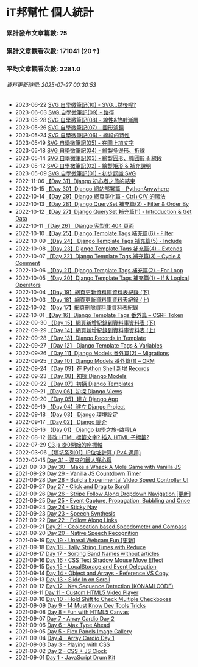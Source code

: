 # iT邦幫忙 個人統計
### 累計發布文章篇數: 75
### 累計文章觀看次數: 171041 (20↑)
### 平均文章觀看次數: 2281.0
###### 資料更新時間: 2025-07-27 00:30:53

* 2023-06-22 [SVG 自學微筆記(10) - SVG...然後呢?](https://ithelp.ithome.com.tw/articles/10312695)
* 2023-06-03 [SVG 自學微筆記(09) - 路徑](https://ithelp.ithome.com.tw/articles/10312187)
* 2023-05-28 [SVG 自學微筆記(08) - 線性&放射漸層](https://ithelp.ithome.com.tw/articles/10312150)
* 2023-05-26 [SVG 自學微筆記(07) - 圖形濾鏡](https://ithelp.ithome.com.tw/articles/10312107)
* 2023-05-24 [SVG 自學微筆記(06) - 線段的特性](https://ithelp.ithome.com.tw/articles/10312106)
* 2023-05-19 [SVG 自學微筆記(05) - 在圖上加文字](https://ithelp.ithome.com.tw/articles/10312105)
* 2023-05-18 [SVG 自學微筆記(04) - 繪製多邊形、折線](https://ithelp.ithome.com.tw/articles/10311347)
* 2023-05-14 [SVG 自學微筆記(03) - 繪製圓形、橢圓形 & 線段](https://ithelp.ithome.com.tw/articles/10311346)
* 2023-05-12 [SVG 自學微筆記(02) - 繪製矩形 & 補充說明](https://ithelp.ithome.com.tw/articles/10311311)
* 2023-05-09 [SVG 自學微筆記(01) - 初步認識 SVG](https://ithelp.ithome.com.tw/articles/10311307)
* 2022-11-06 [【Day 31】Django 初心者之旅的結束](https://ithelp.ithome.com.tw/articles/10309287)
* 2022-10-15 [【Day 30】Django 網站部署篇 - PythonAnywhere](https://ithelp.ithome.com.tw/articles/10308084)
* 2022-10-14 [【Day 29】Django 網頁美化篇 - Ctrl+C/V 的魔法](https://ithelp.ithome.com.tw/articles/10308179)
* 2022-10-13 [【Day 28】Django QuerySet 補充篇(2) - Filter & Order By](https://ithelp.ithome.com.tw/articles/10306337)
* 2022-10-12 [【Day 27】Django QuerySet 補充篇(1) - Introduction & Get Data](https://ithelp.ithome.com.tw/articles/10306215)
* 2022-10-11 [【Day 26】 Django 客製化 404 頁面](https://ithelp.ithome.com.tw/articles/10305839)
* 2022-10-10 [【Day 25】Django Template Tags 補充篇(6) - Filter](https://ithelp.ithome.com.tw/articles/10305838)
* 2022-10-09 [【Day 24】 Django Template Tags 補充篇(5) - Include](https://ithelp.ithome.com.tw/articles/10305837)
* 2022-10-08 [【Day 23】Django Template Tags 補充篇(4) - Extends](https://ithelp.ithome.com.tw/articles/10305836)
* 2022-10-07 [【Day 22】Django Template Tags 補充篇(3) – Cycle & Comment](https://ithelp.ithome.com.tw/articles/10305339)
* 2022-10-06 [【Day 21】Django Template Tags 補充篇(2) – For Loop](https://ithelp.ithome.com.tw/articles/10303417)
* 2022-10-05 [【Day 20】Django Template Tags 補充篇(1) – If & Logical Operators](https://ithelp.ithome.com.tw/articles/10303172)
* 2022-10-04 [【Day 19】網頁更新資料庫資料表紀錄 (下)](https://ithelp.ithome.com.tw/articles/10303165)
* 2022-10-03 [【Day 18】網頁更新資料庫資料表紀錄 (上)](https://ithelp.ithome.com.tw/articles/10303160)
* 2022-10-02 [【Day 17】網頁刪除資料庫資料表紀錄](https://ithelp.ithome.com.tw/articles/10301341)
* 2022-10-01 [【Day 16】Django Template Tags 番外篇 – CSRF Token](https://ithelp.ithome.com.tw/articles/10301336)
* 2022-09-30 [【Day 15】網頁新增紀錄到資料庫資料表 (下)](https://ithelp.ithome.com.tw/articles/10299825)
* 2022-09-29 [【Day 14】網頁新增紀錄到資料庫資料表 (上)](https://ithelp.ithome.com.tw/articles/10299799)
* 2022-09-28 [【Day 13】Django Records in Template](https://ithelp.ithome.com.tw/articles/10299762)
* 2022-09-27 [【Day 12】 Django Template Tags & Variables](https://ithelp.ithome.com.tw/articles/10298621)
* 2022-09-26 [【Day 11】Django Models 番外篇(2) – Migrations](https://ithelp.ithome.com.tw/articles/10297977)
* 2022-09-25 [【Day 10】Django Models 番外篇(1) – ORM](https://ithelp.ithome.com.tw/articles/10297644)
* 2022-09-24 [【Day 09】在 Python Shell 新增 Records](https://ithelp.ithome.com.tw/articles/10296881)
* 2022-09-23 [【Day 08】初探 Django Models](https://ithelp.ithome.com.tw/articles/10296151)
* 2022-09-22 [【Day 07】初探 Django Templates](https://ithelp.ithome.com.tw/articles/10295120)
* 2022-09-21 [【Day 06】初探 Django Views](https://ithelp.ithome.com.tw/articles/10294797)
* 2022-09-20 [【Day 05】建立 Django App](https://ithelp.ithome.com.tw/articles/10294439)
* 2022-09-19 [【Day 04】建立 Django Project](https://ithelp.ithome.com.tw/articles/10293766)
* 2022-09-18 [【Day 03】 Django 環境設定](https://ithelp.ithome.com.tw/articles/10293016)
* 2022-09-17 [【Day 02】 Django 簡介](https://ithelp.ithome.com.tw/articles/10292262)
* 2022-09-16 [【Day 01】 Django 初學之旅-啟程LA](https://ithelp.ithome.com.tw/articles/10291414)
* 2022-08-12 [修改 HTML 標籤文字? 插入 HTML 子標籤?](https://ithelp.ithome.com.tw/articles/10286568)
* 2022-07-29 [C3.js 從0開始的座標軸](https://ithelp.ithome.com.tw/articles/10286241)
* 2022-03-06 [【填坑系列01】IP位址計算 (IPv4 適用)](https://ithelp.ithome.com.tw/articles/10284230)
* 2022-02-15 [Day 31 - 遲來的鐵人賽心得](https://ithelp.ithome.com.tw/articles/10277460)
* 2021-09-30 [Day 30 - Make a Whack A Mole Game with Vanilla JS](https://ithelp.ithome.com.tw/articles/10275312)
* 2021-09-29 [Day 29 - Vanilla JS Countdown Timer](https://ithelp.ithome.com.tw/articles/10274715)
* 2021-09-28 [Day 28 - Build a Experimental Video Speed Controller UI](https://ithelp.ithome.com.tw/articles/10273844)
* 2021-09-27 [Day 27 - Click and Drag to Scroll](https://ithelp.ithome.com.tw/articles/10273130)
* 2021-09-26 [Day 26 - Stripe Follow Along Dropdown Navigation [更新]](https://ithelp.ithome.com.tw/articles/10272127)
* 2021-09-25 [Day 25 - Event Capture, Propagation, Bubbling and Once](https://ithelp.ithome.com.tw/articles/10271964)
* 2021-09-24 [Day 24 - Sticky Nav](https://ithelp.ithome.com.tw/articles/10271429)
* 2021-09-23 [Day 23 - Speech Synthesis](https://ithelp.ithome.com.tw/articles/10270667)
* 2021-09-22 [Day 22 - Follow Along Links](https://ithelp.ithome.com.tw/articles/10269926)
* 2021-09-21 [Day 21 - Geolocation based Speedometer and Compass](https://ithelp.ithome.com.tw/articles/10269325)
* 2021-09-20 [Day 20 - Native Speech Recognition](https://ithelp.ithome.com.tw/articles/10267972)
* 2021-09-19 [Day 19 - Unreal Webcam Fun [更新]](https://ithelp.ithome.com.tw/articles/10267963)
* 2021-09-18 [Day 18 - Tally String Times with Reduce](https://ithelp.ithome.com.tw/articles/10267101)
* 2021-09-17 [Day 17 - Sorting Band Names without articles](https://ithelp.ithome.com.tw/articles/10265886)
* 2021-09-16 [Day 16 - CSS Text Shadow Mouse Move Effect](https://ithelp.ithome.com.tw/articles/10264930)
* 2021-09-15 [Day 15 - LocalStorage and Event Delegation](https://ithelp.ithome.com.tw/articles/10264123)
* 2021-09-14 [Day 14 - Object and Arrays - Reference VS Copy](https://ithelp.ithome.com.tw/articles/10263645)
* 2021-09-13 [Day 13 - Slide In on Scroll](https://ithelp.ithome.com.tw/articles/10263151)
* 2021-09-12 [Day 12 - Key Sequence Detection (KONAMI CODE)](https://ithelp.ithome.com.tw/articles/10262716)
* 2021-09-11 [Day 11 - Custom HTML5 Video Player](https://ithelp.ithome.com.tw/articles/10262441)
* 2021-09-10 [Day 10 - Hold Shift to Check Multiple Checkboxes](https://ithelp.ithome.com.tw/articles/10262242)
* 2021-09-09 [Day 9 - 14 Must Know Dev Tools Tricks](https://ithelp.ithome.com.tw/articles/10261702)
* 2021-09-08 [Day 8 - Fun with HTML5 Canvas](https://ithelp.ithome.com.tw/articles/10261307)
* 2021-09-07 [Day 7 - Array Cardio Day 2](https://ithelp.ithome.com.tw/articles/10260935)
* 2021-09-06 [Day 6 - Ajax Type Ahead](https://ithelp.ithome.com.tw/articles/10260616)
* 2021-09-05 [Day 5 - Flex Panels Image Gallery](https://ithelp.ithome.com.tw/articles/10260408)
* 2021-09-04 [Day 4 - Array Cardio Day 1](https://ithelp.ithome.com.tw/articles/10259990)
* 2021-09-03 [Day 3 - Playing with CSS](https://ithelp.ithome.com.tw/articles/10259723)
* 2021-09-02 [Day 2 - CSS + JS Clock](https://ithelp.ithome.com.tw/articles/10259313)
* 2021-09-01 [Day 1 - JavaScript Drum Kit](https://ithelp.ithome.com.tw/articles/10259079)
